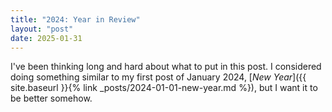 ```yaml
---
title: "2024: Year in Review"
layout: "post"
date: 2025-01-31
---
```


I've been thinking long and hard about what to put in this post.
I considered doing something similar to my first post of January 2024,
[_New Year_]({{ site.baseurl }}{% link _posts/2024-01-01-new-year.md %}), but I want it to be better somehow.